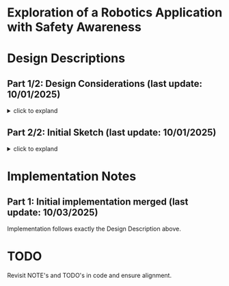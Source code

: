 Exploration of a Robotics Application with Safety Awareness
======

# Design Descriptions
## Part 1/2: Design Considerations (last update: 10/01/2025)
<details>
<summary>click to expland</summary>

![plot](./resource/images/design_note1.jpg)

</details>

## Part 2/2: Initial Sketch (last update: 10/01/2025)

<details>
<summary>click to expland</summary>

![plot](./resource/images/design_note2.jpg)

</details>


# Implementation Notes
## Part 1: Initial implementation merged (last update: 10/03/2025)
Implementation follows exactly the Design Description above.


# TODO

Revisit NOTE's and TODO's in code and ensure alignment.